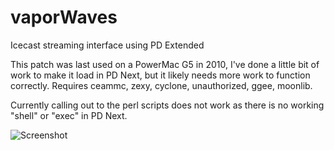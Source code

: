 # vaporWaves
 Icecast streaming interface using PD Extended

This patch was last used on a PowerMac G5 in 2010, I've done a little bit of work to make it load in PD Next, but it likely needs more work to function correctly. Requires ceammc, zexy, cyclone, unauthorized, ggee, moonlib.

Currently calling out to the perl scripts does not work as there is no working "shell" or "exec" in PD Next.

![Screenshot](https://i.imgur.com/4YR61rD.png)
